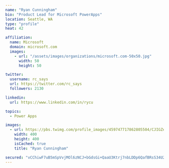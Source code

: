 ```yaml
---
name: "Ryan Cunningham"
bio: "Product Lead for Microsoft PowerApps"
location: Seattle, WA
type: "profile"
heat: 42

affiliation:
  name: Microsoft
  domain: microsoft.com
  images:
    - url: "/assets/images/organizations/microsoft.com-50x50.jpg"
      width: 50
      height: 50

twitter:
  username: rc_says
  url: https://twitter.com/rc_says
  followers: 2130

linkedin:
  url: https://www.linkedin.com/in/rycu

topics:
  - Power Apps

images:
  - url: https://pbs.twimg.com/profile_images/459747717862805504/CJIGZejd_400x400.png
    width: 400
    height: 400
    isCached: true
    title: "Ryan Cunningham"

secured: "vCChiwF7uB5mSpVvjMOl6zNCJ+bGdsGi+QaaU3Ktrj7nbLDDp6QafBRsS34U25M6v3LPXrVMcc9upvrCetTEIsDCSo9wNCTYH+1woUM3Pq9W2Iy1o7DRQldgwtWwb+PAGcdeie1kG10fBIim7YqFZ/INw0/VmY9M2xwatlTi9qj7/sCab4qSHN4qYZhjRhadOnR+yLEqnKzsxhf66DPXe7lMbJP/4JNFwnqlakKmKckmZvrd0iv3AZ7B14Qh/ZfhB7zwnyEkVDwaIGUxjglnTXFOECZVaOO2fM6et38v4o7NwxVR1594dG2bLJU2m5/5MdFzsnckOPpQpGz2K2lgM/abZ0L8ostR5a8ZV0GAXks2AjyX7xarHrLeE3nk5larRNAbowObpexsc+HiYiDEWoLcVCGmTF0xRzJSFlZDX3g=;/yzuc1kF0Fu4hThgJJCl+A=="
---
```


